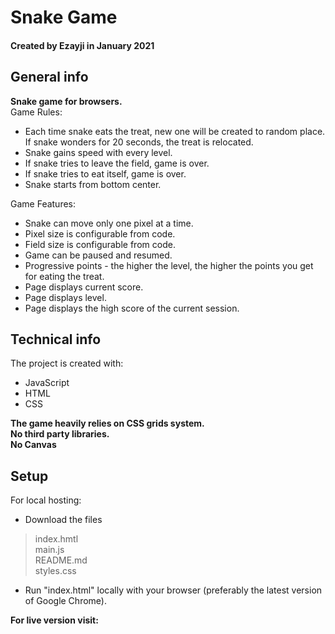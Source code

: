 # Snake Game
#### Created by Ezayji in January 2021
## General info
**Snake game for browsers.**<br/>
Game Rules:
* Each time snake eats the treat, new one will be created to random place. If snake wonders for 20 seconds, the treat is relocated.
* Snake gains speed with every level.
* If snake tries to leave the field, game is over.
* If snake tries to eat itself, game is over.
* Snake starts from bottom center.

Game Features:
* Snake can move only one pixel at a time.
* Pixel size is configurable from code.
* Field size is configurable from code.
* Game can be paused and resumed.
* Progressive points - the higher the level, the higher the points you get for eating the treat. 
* Page displays current score.
* Page displays level.
* Page displays the high score of the current session.
## Technical info
The project is created with:
* JavaScript
* HTML
* CSS

**The game heavily relies on CSS grids system.**<br/>
**No third party libraries.**<br/>
**No Canvas**
## Setup
For local hosting:
* Download the files
> index.hmtl<br/>
> main.js<br/>
> README.md<br/>
> styles.css
* Run "index.html" locally with your browser (preferably the latest version of Google Chrome).

**For live version visit:** 
